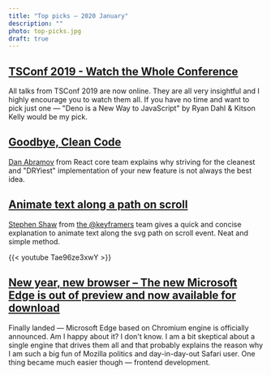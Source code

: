 ```yaml
---
title: "Top picks — 2020 January"
description: ""
photo: top-picks.jpg
draft: true
---
```


## [TSConf 2019 - Watch the Whole Conference](https://tsconf.io/videos.html)

All talks from TSConf 2019 are now online. They are all very insightful and I highly encourage you to watch them all. If you have no time and want to pick just one — "Deno is a New Way to JavaScript" by Ryan Dahl & Kitson Kelly would be my pick.

## [Goodbye, Clean Code](https://overreacted.io/goodbye-clean-code/)

[Dan Abramov](https://twitter.com/dan_abramov) from React core team explains why striving for the cleanest and "DRYiest" implementation of your new feature is not always the best idea.

## [Animate text along a path on scroll](https://youtu.be/Tae96ze3xwY)

[Stephen Shaw](https://twitter.com/shshaw) from [the @keyframers](https://twitter.com/keyframers) team gives a quick and concise explanation to animate text along the svg path on scroll event. Neat and simple method.

{{< youtube Tae96ze3xwY >}}

## [New year, new browser – The new Microsoft Edge is out of preview and now available for download](https://blogs.windows.com/windowsexperience/2020/01/15/new-year-new-browser-the-new-microsoft-edge-is-out-of-preview-and-now-available-for-download/)

Finally landed — Microsoft Edge based on Chromium engine is officially announced. Am I happy about it? I don't know. I am a bit skeptical about a single engine that drives them all and that probably explains the reason why I am such a big fun of Mozilla politics and day-in-day-out Safari user. One thing became much easier though — frontend development.
